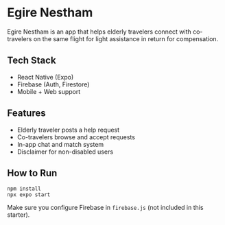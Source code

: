 # Egire Nestham

Egire Nestham is an app that helps elderly travelers connect with co-travelers on the same flight for light assistance in return for compensation.

## Tech Stack
- React Native (Expo)
- Firebase (Auth, Firestore)
- Mobile + Web support

## Features
- Elderly traveler posts a help request
- Co-travelers browse and accept requests
- In-app chat and match system
- Disclaimer for non-disabled users

## How to Run

```
npm install
npx expo start
```

Make sure you configure Firebase in `firebase.js` (not included in this starter).